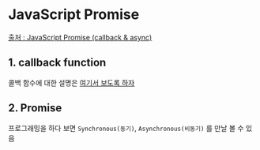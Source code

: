 # JavaScript Promise

[출처 : JavaScript Promise (callback & async)](https://www.youtube.com/playlist?list=PLuHgQVnccGMBVQ4ZcIRmcOeu8uktUAbxI)

## 1. callback function

콜백 함수에 대한 설명은 [여기서 보도록 하자](https://github.com/lugia574/diary/blob/main/study/JavaScript/md/2.%20%ED%95%A8%EC%88%98/2.%20callBack/function%2Ccallback.md#3-%EC%BD%9C%EB%B0%B1%EC%9D%B4%EB%9E%80)

## 2. Promise

프로그래밍을 하다 보면 `Synchronous(동기)`, `Asynchronous(비동기)` 를 만날 볼 수 있음
